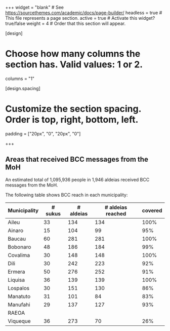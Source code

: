 +++
widget = "blank"  # See https://sourcethemes.com/academic/docs/page-builder/
headless = true  # This file represents a page section.
active = true  # Activate this widget? true/false
weight = 4  # Order that this section will appear.

[design]
  # Choose how many columns the section has. Valid values: 1 or 2.
  columns = "1"

[design.spacing]
  # Customize the section spacing. Order is top, right, bottom, left.
  padding = ["20px", "0", "20px", "0"]

+++

## Areas that received BCC messages from the MoH

An estimated total of 1,095,936 people in 1,946 aldeias received BCC messages from the MoH.

The following table shows BCC reach in each municipality:

| Municipality | # sukus | # aldeias | # aldeias reached    | covered | 
| --------- | ------- | --------- | ----------------------- | --------- | 
| Aileu     | 33      | 134       | 134                     | 100%      | 
| Ainaro    | 15      | 104       | 99                      | 95%       | 
| Baucau    | 60      | 281       | 281                     | 100%      | 
| Bobonaro  | 48      | 186       | 184                     | 99%       | 
| Covalima  | 30      | 148       | 148                     | 100%      | 
| Dili      | 30      | 242       | 223                     | 92%       | 
| Ermera    | 50      | 276       | 252                     | 91%       | 
| Liquisa   | 36      | 139       | 139                     | 100%      | 
| Lospalos  | 30      | 151       | 130                     | 86%       | 
| Manatuto  | 31      | 101       | 84                      | 83%       | 
| Manufahi  | 29      | 137       | 127                     | 93%       | 
| RAEOA     |         |           |                         |           | 
| Viqueque  | 36      | 273       | 70                      | 26%       | 


